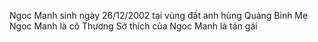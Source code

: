 Ngoc Manh sinh ngày 26/12/2002 tại vùng đất anh hùng Quảng Bình 
Mẹ Ngoc Manh là cô Thương
Sở thích của Ngoc Manh là tán gái

